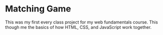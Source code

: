 <h1>Matching Game</h1>

This was my first every class project for my web fundamentals course. 
This though me the basics of how HTML, CSS, and JavaScript work together.
